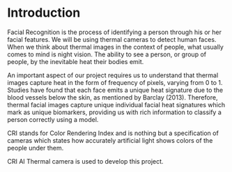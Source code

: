 # Introduction
Facial Recognition is the process of identifying a person through his or her facial features. We will be using thermal cameras to detect human faces. When we think about thermal images in the context of people, what usually comes to mind is night vision. The ability to see a person, or group of people, by the inevitable heat their bodies emit. 

An important aspect of our project requires us to understand that thermal images capture heat in the form of frequency of pixels, varying from 0 to 1. Studies have found that each face emits a unique heat signature due to the blood vessels below the skin, as mentioned by Barclay (2013). Therefore, thermal facial images capture unique individual facial heat signatures which mark as unique biomarkers, providing us with rich information to classify a person correctly using a model.

CRI stands for Color Rendering Index and is nothing but a specification of cameras which states how accurately artificial light shows colors of the people under them.

CRI AI Thermal camera is used to develop this project.


